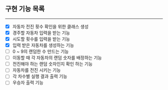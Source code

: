 ## 구현 기능 목록

---

- [X]  자동차 전진 횟수 확인을 위한 클래스 생성
- [X]  경주할 자동차 입력을 받는 기능
- [X]  시도할 횟수를 입력을 받는 기능
- [X]  입력 받은 자동차를 생성하는 기능
- [ ]  0 ~ 9의 랜덤한 수 만드는 기능
- [ ]  이동할 때 각 자동차의 랜덤 숫자를 배정하는 기능
- [ ]  전진해야 하는 랜덤 숫자인지 확인 하는 기능
- [ ]  자동차를 전진 시키는 기능
- [ ]  각 차수별 실행 결과 출력 기능
- [ ]  우승자 출력 기능